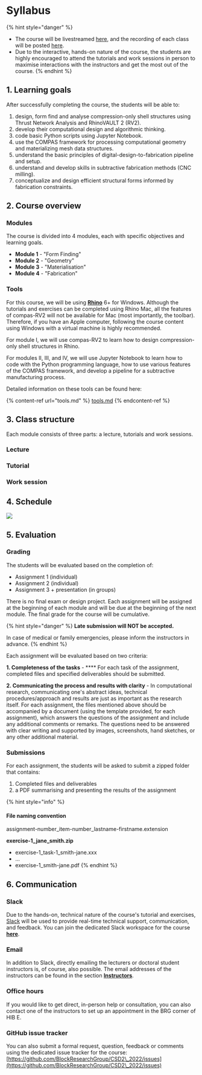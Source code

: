 # Syllabus

{% hint style="danger" %}
* The course will be livestreamed [here](https://video.ethz.ch/live/lectures/hoenggerberg/hil/hil-e-8.html), and the recording of each class will be posted [here](https://video.ethz.ch/lectures/d-arch/2022/spring.html).
* Due to the interactive, hands-on nature of the course, the students are highly encouraged to attend the tutorials and work sessions in person to maximise interactions with the instructors and get the most out of the course.&#x20;
{% endhint %}

## 1. Learning goals

After successfully completing the course, the students will be able to:

1. design, form find and analyse compression-only shell structures using Thrust Network Analysis and RhinoVAULT 2 (RV2).
2. develop their computational design and algorithmic thinking.
3. code basic Python scripts using Jupyter Notebook.
4. use the COMPAS framework for processing computational geometry and materializing mesh data structures.
5. understand the basic principles of digital-design-to-fabrication pipeline and setup.
6. understand and develop skills in subtractive fabrication methods (CNC milling).
7. conceptualize and design efficient structural forms informed by fabrication constraints.

## 2. Course overview

### Modules

The course is divided into 4 modules, each with specific objectives and learning goals.

* **Module 1** - "Form Finding"
* **Module 2** - "Geometry"
* **Module 3** - "Materialisation"
* **Module 4** - "Fabrication"

### Tools

For this course, we will be using [**Rhino**](https://www.rhino3d.com) 6+ for Windows. Although the tutorials and exercises can be completed using Rhino Mac, all the features of compas-RV2 will not be available for Mac (most importantly, the toolbar). Therefore, if you have an Apple computer, following the course content using Windows with a virtual machine is highly recommended.

For module I, we will use compas-RV2 to learn how to design compression-only shell structures in Rhino.

For modules II, III, and IV, we will use Jupyter Notebook to learn how to code with the Python programming language, how to use various features of the COMPAS framework, and develop a pipeline for a subtractive manufacturing process.&#x20;

Detailed information on these tools can be found here:

{% content-ref url="tools.md" %}
[tools.md](tools.md)
{% endcontent-ref %}

## 3. Class structure

Each module consists of three parts: a lecture, tutorials and work sessions.

### Lecture



### Tutorial



### Work session

















## 4. Schedule

![](<.gitbook/assets/2022\_CSD2\_syllabus-01 (1).png>)

## 5. Evaluation

### Grading

The students will be evaluated based on the completion of:

* Assignment 1 (individual)
* Assignment 2 (individual)
* Assignment 3 + presentation (in groups)

There is no final exam or design project. Each assignment will be assigned at the beginning of each module and will be due at the beginning of the next module. The final grade for the course will be cumulative.

{% hint style="danger" %}
**Late submission will NOT be accepted.**

In case of medical or family emergencies, please inform the instructors in advance.
{% endhint %}

Each assignment will be evaluated based on two criteria:

**1. Completeness of the tasks** - **** For each task of the assignment, completed files and specified deliverables should be submitted. &#x20;

**2. Communicating the process and results with clarity** - In computational research, communicating one's abstract ideas, technical procedures/approach and results are just as important as the research itself. For each assignment, the files mentioned above should be accompanied by a document (using the template provided, for each assignment), which answers the questions of the assignment and include any additional comments or remarks. The questions need to be answered with clear writing and supported by images, screenshots, hand sketches, or any other additional material.&#x20;

### Submissions

For each assignment, the students will be asked to submit a zipped folder that contains:

1. Completed files and deliverables
2. a PDF summarising and presenting the results of the assignment&#x20;

{% hint style="info" %}
#### File naming convention

assignment-number\_item-number\_lastname-firstname.extension



**exercise-1\_jane\_smith.zip**

* exercise-1\_task-1\_smith-jane.xxx
* ...
* exercise-1\_smith-jane.pdf
{% endhint %}

## 6. Communication

### Slack

Due to the hands-on, technical nature of the course's tutorial and exercises, [Slack](https://slack.com/intl/en-ch/) will be used to provide real-time technical support, communication, and feedback. You can join the dedicated Slack workspace for the course [**here**](https://join.slack.com/t/csd22022/shared\_invite/zt-145lzu0lv-QKuFGwgYvwBXDn1q34SAOA).

### Email

In addition to Slack, directly emailing the lecturers or doctoral student instructors is, of course, also possible. The email addresses of the instructors can be found in the section [**Instructors**](instructors.md).

### Office hours

If you would like to get direct, in-person help or consultation, you can also contact one of the instructors to set up an appointment in the BRG corner of HIB E.  &#x20;

### GitHub issue tracker

You can also submit a formal request, question, feedback or comments using the dedicated issue tracker for the course: [https://github.com/BlockResearchGroup/CSD2\_2022/issues](https://github.com/BlockResearchGroup/CSD2\_2022/issues)
